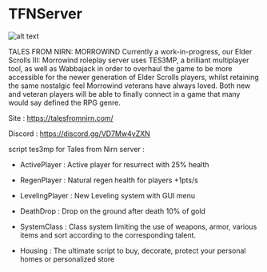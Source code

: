 # TFNServer

 ![alt text](https://talesfromnirn.com/wp-content/uploads/2021/05/Tales-from-Nirn-Logo-White-2-2048x182.png) 


TALES FROM NIRN: MORROWIND
Currently a work-in-progress, our Elder Scrolls III: Morrowind roleplay server uses TES3MP, a brilliant multiplayer tool, as well as Wabbajack in order to overhaul the game to be more accessible for the newer generation of Elder Scrolls players, whilst retaining the same nostalgic feel Morrowind veterans have always loved. Both new and veteran players will be able to finally connect in a game that many would say defined the RPG genre.

Site : https://talesfromnirn.com/

Discord : https://discord.gg/VD7Mw4yZXN

script tes3mp for Tales from Nirn server :

- ActivePlayer : Active player for resurrect with 25% health

- RegenPlayer : Natural regen health for players +1pts/s

- LevelingPlayer : New Leveling system with GUI menu

- DeathDrop : Drop on the ground after death 10% of gold

- SystemClass : Class system limiting the use of weapons, armor, various items and sort according to the corresponding talent.

- Housing : The ultimate script to buy, decorate, protect your personal homes or personalized store
